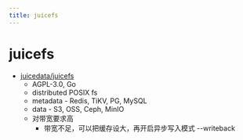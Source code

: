 ```yaml
---
title: juicefs
---
```


# juicefs

- [juicedata/juicefs](https://github.com/juicedata/juicefs)
  - AGPL-3.0, Go
  - distributed POSIX fs
  - metadata - Redis, TiKV, PG, MySQL
  - data - S3, OSS, Ceph, MinIO
  - 对带宽要求高
    - 带宽不足，可以把缓存设大，再开启异步写入模式 --writeback
